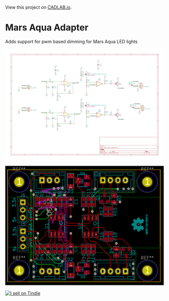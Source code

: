 View this project on [CADLAB.io](https://cadlab.io/project/1833). 

# Mars Aqua Adapter
Adds support for pwm based dimming for Mars Aqua LED lights


![alt tag](https://github.com/Ranthalion/mars-aqua/blob/master/mars-aqua-adapter.svg "Schematic")

![alt tag](https://github.com/Ranthalion/mars-aqua/blob/master/schematic.png "Layout")

<a href="https://www.tindie.com/stores/Ranthalion/?ref=offsite_badges&utm_source=sellers_Ranthalion&utm_medium=badges&utm_campaign=badge_large"><img src="https://d2ss6ovg47m0r5.cloudfront.net/badges/tindie-larges.png" alt="I sell on Tindie" width="200" height="104"></a>